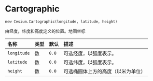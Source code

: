 # Cartographic

```
new Cesium.Cartographic(longitude, latitude, height)
```

由经度，纬度和高度定义的位置。地图坐标

| 名称 | 类型 | 默认 | 描述 |
| :--- | :--- | :--- | :--- |
| `longitude` | 数 | `0.0` | 可选经度，以弧度表示。 |
| `latitude` | 数 | `0.0` | 可选纬度，以弧度表示。 |
| `height` | 数 | `0.0` | 可选椭圆体上方的高度（以米为单位） |



